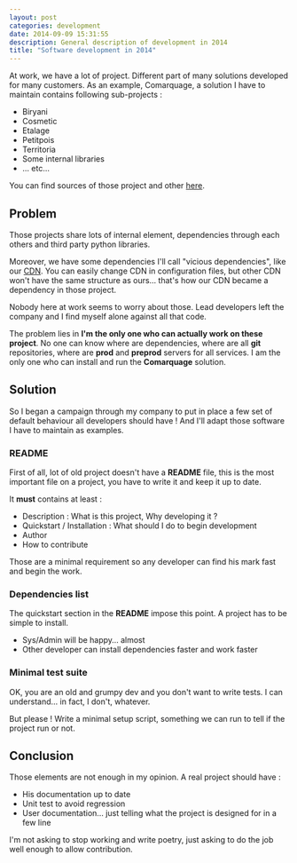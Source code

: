 ```yaml
---
layout: post
categories: development
date: 2014-09-09 15:31:55
description: General description of development in 2014
title: "Software development in 2014"
---
```



At work, we have a lot of project. Different part of many solutions developed for many customers. As an example,
Comarquage, a solution I have to maintain contains following sub-projects :

* Biryani
* Cosmetic
* Etalage
* Petitpois
* Territoria
* Some internal libraries
* … etc…

You can find sources of those project and other [here](https://gitorious.org/infos-pratiques).


## Problem ##

Those projects share lots of internal element, dependencies through each others and third party python libraries.

Moreover, we have some dependencies I'll call "vicious dependencies", like our
[CDN](https://en.wikipedia.org/wiki/Content_delivery_network). You can easily change CDN in configuration
files, but other CDN won't have the same structure as ours… that's how our CDN became a dependency in those project.


Nobody here at work seems to worry about those. Lead developers left the company and I find myself alone against all
that code.

The problem lies in **I'm the only one who can actually work on these project**. No one can know where are dependencies,
where are all **git** repositories, where are **prod** and **preprod** servers for all services. I am the only one who
can install and run the **Comarquage** solution.


## Solution ##

So I began a campaign through my company to put in place a few set of default behaviour all developers should have ! And
I'll adapt those software I have to maintain as examples.


### README ###

First of all, lot of old project doesn't have a **README** file, this is the most important file on a project, you have
to write it and keep it up to date.

It **must** contains at least :

* Description : What is this project, Why developing it ?
* Quickstart / Installation : What should I do to begin development
* Author
* How to contribute 

Those are a minimal requirement so any developer can find his mark fast and begin the work.


### Dependencies list ###

The quickstart section in the **README** impose this point. A project has to be simple to install.

* Sys/Admin will be happy… almost
* Other developer can install dependencies faster and work faster


### Minimal test suite ###

OK, you are an old and grumpy dev and you don't want to write tests. I can understand… in fact, I don't, whatever.

But please ! Write a minimal setup script, something we can run to tell if the project run or not.


## Conclusion ##

Those elements are not enough in my opinion. A real project should have :

* His documentation up to date
* Unit test to avoid regression
* User documentation… just telling what the project is designed for in a few line

I'm not asking to stop working and write poetry, just asking to do the job well enough to allow contribution.
